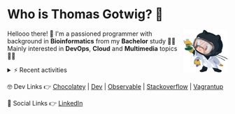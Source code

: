 # Who is Thomas Gotwig? 🤔

<img src="assets/octocat.webp" width="20%" align="right">

Hellooo there! 👋 I'm a passioned programmer with background in **Bioinformatics** from my **Bachelor** study 👨‍🎓 Mainly interested in **DevOps**, **Cloud** and **Multimedia** topics 🧑‍💻

<details>
  <summary>⚡️ Recent activities</summary>

  <!--RECENT_ACTIVITY:start-->
1. ❌ Closed PR [#67](https://github.com/tgotwig/vidmerger/pull/67) in [tgotwig/vidmerger](https://github.com/tgotwig/vidmerger)<br>
2. 💬 Commented on [#53](https://github.com/tgotwig/vidmerger/issues/53#issuecomment-2844265357) in [tgotwig/vidmerger](https://github.com/tgotwig/vidmerger)<br>
3. 💬 Commented on [#53](https://github.com/tgotwig/vidmerger/issues/53#issuecomment-2844241718) in [tgotwig/vidmerger](https://github.com/tgotwig/vidmerger)<br>
4. 📖 Created new wiki page [Section-Subsection](https://github.com/tgotwig/vidmerger/wiki/Section-Subsection) in [tgotwig/vidmerger](https://github.com/tgotwig/vidmerger)<br>
5. 📔 Created new repository [tgotwig/dotfiles](https://github.com/tgotwig/dotfiles)<br>
6. 💬 Commented on [#27](https://github.com/tgotwig/vidmerger/issues/27#issuecomment-2817331898) in [tgotwig/vidmerger](https://github.com/tgotwig/vidmerger)<br>
7. ✔️ Closed issue [#27](https://github.com/tgotwig/vidmerger/issues/27) in [tgotwig/vidmerger](https://github.com/tgotwig/vidmerger)<br>
8. 💬 Commented on [#12](https://github.com/tgotwig/vidmerger/issues/12#issuecomment-2817093727) in [tgotwig/vidmerger](https://github.com/tgotwig/vidmerger)<br>
9. ✔️ Closed issue [#12](https://github.com/tgotwig/vidmerger/issues/12) in [tgotwig/vidmerger](https://github.com/tgotwig/vidmerger)<br>
10. 💬 Commented on [#39](https://github.com/tgotwig/vidmerger/issues/39#issuecomment-2817093274) in [tgotwig/vidmerger](https://github.com/tgotwig/vidmerger)<br>
11. ✔️ Closed issue [#39](https://github.com/tgotwig/vidmerger/issues/39) in [tgotwig/vidmerger](https://github.com/tgotwig/vidmerger)<br>
12. ✔️ Closed issue [#44](https://github.com/tgotwig/vidmerger/issues/44) in [tgotwig/vidmerger](https://github.com/tgotwig/vidmerger)<br>
13. ✔️ Closed issue [#51](https://github.com/tgotwig/vidmerger/issues/51) in [tgotwig/vidmerger](https://github.com/tgotwig/vidmerger)<br>
14. 🎉 Merged PR [#7](https://github.com/tgotwig/homebrew-linux-vidmerger/pull/7) in [tgotwig/homebrew-linux-vidmerger](https://github.com/tgotwig/homebrew-linux-vidmerger)<br>
15. 🎉 Merged PR [#8](https://github.com/tgotwig/homebrew-vidmerger/pull/8) in [tgotwig/homebrew-vidmerger](https://github.com/tgotwig/homebrew-vidmerger)<br>
16. ✌️ Released [🎉 0.4.0](https://github.com/tgotwig/vidmerger/releases/tag/0.4.0) in [tgotwig/vidmerger](https://github.com/tgotwig/vidmerger)<br>
17. 💪 Opened PR [#7](https://github.com/tgotwig/homebrew-linux-vidmerger/pull/7) in [tgotwig/homebrew-linux-vidmerger](https://github.com/tgotwig/homebrew-linux-vidmerger)<br>
18. 💪 Opened PR [#8](https://github.com/tgotwig/homebrew-vidmerger/pull/8) in [tgotwig/homebrew-vidmerger](https://github.com/tgotwig/homebrew-vidmerger)<br>
19. 📖 Created new wiki page [Home](https://github.com/tgotwig/vidmerger/wiki/Home) in [tgotwig/vidmerger](https://github.com/tgotwig/vidmerger)<br>
20. 📖 Created new wiki page [🏡-Home](https://github.com/tgotwig/vidmerger/wiki/%F0%9F%8F%A1-Home) in [tgotwig/vidmerger](https://github.com/tgotwig/vidmerger)<br>
21. 🎉 Merged PR [#65](https://github.com/tgotwig/vidmerger/pull/65) in [tgotwig/vidmerger](https://github.com/tgotwig/vidmerger)<br>
<!--RECENT_ACTIVITY:end-->
</details>

🤓 Dev Links 👉 [Chocolatey](https://community.chocolatey.org/profiles/tgotwig) | [Dev](https://dev.to/tgotwig) | [Observable](https://observablehq.com/@tgotwig?tab=profile) | [Stackoverflow](https://stackoverflow.com/users/6244047/thomas-gotwig?tab=profile) | [Vagrantup](https://app.vagrantup.com/tomisia)

🍻 Social Links 👉 [LinkedIn](https://www.linkedin.com/in/tgotwig)
